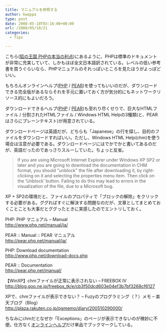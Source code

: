 ```yaml
---
title: マニュアルを参照する
author: kwappa
type: post
date: 2008-05-10T03:16:00+00:00
url: /2008/05/10/21
categories:
  - Tips

---
```

こちら([狐の王国 PHPの本当の利点][1])にあるように、PHPは標準のドキュメントが非常に充実していて、しかもほぼ全文日本語訳されている。レベルの低い参考書を買うぐらいなら、PHPマニュアルのそれっぽいところを見たほうがよっぽどいい。

もちろんオンラインヘルプ([PHP][2] / [PEAR][3])を使ってもいいのだが、ダウンロードできる完全版があるならそれを手元に置いておく方が気分的にもネットワークリソース的にもよいだろう。

ダウンロードできるヘルプ([PHP][4] / [PEAR][5])も至れり尽くせりで、巨大なHTMLファイル / 分割されたHTMLファイル / Windows HTML Helpの3種類(と、PEARはさらにプレーンテキスト)が用意されている。

ダウンロードページは英語だが、どちらも「Japanese」の行を探し、目的のファイルをダウンロードすればいい。ただし、Windows HTML Help(chm)を使う場合は注意が必要である。ダウンロードページにはでかでかと書いてあるのだが、英語だったのであっさりスルーしていた。ちょっと反省。

<blockquote dir="ltr">
  <p>
    If you are using Microsoft Internet Explorer under Windows XP SP2 or later and you are going to download the documentation in CHM format, you should "unblock" the file after downloading it, by right-clicking on it and selecting the properties menu item. Then click on the &#8216;Unblock&#8217; button. Failing to do this may lead to errors in the visualization of the file, due to a Microsoft bug.
  </p>
</blockquote>

XP + SP2の環境だと、ファイルのプロパティで「ブロックの解除」をクリックする必要がある。ググればすぐに解決する問題なのだが、文章としてまとめておくことことも大事だとググったときに実感したのでエントリしておく。

PHP: PHP マニュアル &#8211; Manual  
<http://www.php.net/manual/ja/>

PEAR :: Manual :: PEAR マニュアル  
<http://pear.php.net/manual/ja/>

PHP: Download documentation  
<http://www.php.net/download-docs.php>

PEAR :: Documentation  
<http://pear.php.net/manual/>

【WinXP】chmファイルが正常に表示されない &#8211; FREEBOX IV  
<http://blog.goo.ne.jp/freebox_tk/e/cb3f50dcd603e04ef3b7bf3268cf6127>

XPで、chmファイルが表示できない？ &#8211; Fuzyのプログラミング（？）メモ &#8211; 楽天ブログ（Blog）  
<http://plaza.rakuten.co.jp/pgmemo/diary/200510290000/></p> 

ちなみにchmだとなぜか「Exceptions」のページが表示できないのが微妙に不便。仕方なく[オンラインヘルプ][6]だけ単品でブックマークしている。

 [1]: http://www.misao.gr.jp/~koshian/?20080210S1
 [2]: http://www.php.net/manual/ja/
 [3]: http://pear.php.net/manual/ja/
 [4]: http://www.php.net/download-docs.php
 [5]: http://pear.php.net/manual/
 [6]: http://www.php.net/manual/ja/language.exceptions.php
